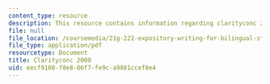 ```yaml
---
content_type: resource
description: This resource contains information regarding clarityconc 2000.
file: null
file_location: /coursemedia/21g-222-expository-writing-for-bilingual-students-fall-2002/eecf9108f8e886f7fe9ca9881ccef8e4_MIT21G_222F02_clarity2000.pdf
file_type: application/pdf
resourcetype: Document
title: Clarityconc 2000
uid: eecf9108-f8e8-86f7-fe9c-a9881ccef8e4
---
```

